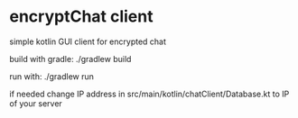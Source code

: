 # encryptChat client

simple kotlin GUI client for encrypted chat

build with gradle:
./gradlew build

run with:
./gradlew run

if needed change IP address in src/main/kotlin/chatClient/Database.kt to IP of your server
